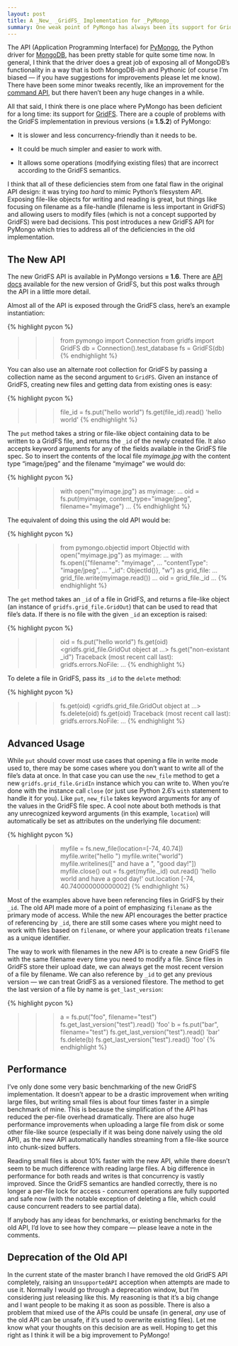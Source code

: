 ```yaml
---
layout: post
title: A _New_ _GridFS_ Implementation for _PyMongo_
summary: One weak point of PyMongo has always been its support for GridFS. The GridFS API is a bit confusing and hard to work with, and sometimes allows incorrect operations to be performed. I've just finished a new implementation of GridFS for PyMongo -- this post introduces the new API and requests feedback before it gets officially released.
---
```


The API (Application Programming Interface) for
[PyMongo](http://api.mongodb.org/python), the Python driver for
[MongoDB](http://www.mongodb.org), has been pretty stable for quite some
time now. In general, I think that the driver does a great job of
exposing all of MongoDB’s functionality in a way that is both
MongoDB-ish and Pythonic (of course I’m biased — if you have suggestions
for improvements please let me know). There have been some minor tweaks
recently, like an improvement for the [command
API](http://api.mongodb.org/python/1.5.1%2B/api/pymongo/database.html#pymongo.database.Database.command),
but there haven’t been any huge changes in a while.

All that said, I think there is one place where PyMongo has been
deficient for a long time: its support for
[GridFS](http://dochub.mongodb.org/core/gridfs). There are a couple of
problems with the GridFS implementation in previous versions (**<span
style="text-align:left;">= 1.5.2</span>**) of PyMongo:

* It is slower and less concurrency-friendly than it needs to be.

* It could be much simpler and easier to work with.

* It allows some operations (modifying existing files) that are incorrect according to the GridFS semantics.

I think that all of these deficiencies stem from one fatal flaw in the
original API design: it was trying *too hard* to mimic Python’s
filesystem API. Exposing file-like objects for writing and reading is
great, but things like focusing on filename as a file-handle (filename
is less important in GridFS) and allowing users to modify files (which
is not a concept supported by GridFS) were bad decisions. This post
introduces a new GridFS API for PyMongo which tries to address all of
the deficiencies in the old implementation.

The New API
-----------

The new GridFS API is available in PyMongo versions **<span
style="text-align:right;">= 1.6</span>**. There are [API
docs](http://api.mongodb.org/python/current/api/gridfs/index.html)
available for the new version of GridFS, but this post walks through the
API in a little more detail.

Almost all of the API is exposed through the GridFS class, here’s an
example instantiation:

{% highlight pycon %}
>>> from pymongo import Connection
>>> from gridfs import GridFS
>>> db = Connection().test_database
>>> fs = GridFS(db)
{% endhighlight %}

You can also use an alternate root collection for GridFS by passing a
collection name as the second argument to <code>GridFS</code>. Given an
instance of GridFS, creating new files and getting data from existing
ones is easy:

{% highlight pycon %}
>>> file_id = fs.put("hello world")
>>> fs.get(file_id).read()
'hello world'
{% endhighlight %}

The <code>put</code> method takes a string or file-like object
containing data to be written to a GridFS file, and returns the
<code>\_id</code> of the newly created file. It also accepts keyword
arguments for any of the fields available in the GridFS file spec. So to
insert the contents of the local file *myimage.jpg* with the content
type “image/jpeg” and the filename “myimage” we would do:

{% highlight pycon %}
>>> with open("myimage.jpg") as myimage:
...   oid = fs.put(myimage, content_type="image/jpeg", filename="myimage")
...
{% endhighlight %}

The equivalent of doing this using the old API would be:

{% highlight pycon %}
>>> from pymongo.objectid import ObjectId
>>> with open("myimage.jpg") as myimage:
...   with fs.open({"filename": "myimage",
...                 "contentType": "image/jpeg",
...                 "_id": ObjectId()}, "w") as grid_file:
...     grid_file.write(myimage.read())
...     oid = grid_file._id
...
{% endhighlight %}

The <code>get</code> method takes an <code>\_id</code> of a file in
GridFS, and returns a file-like object (an instance of
<code>gridfs.grid\_file.GridOut</code>) that can be used to read that
file’s data. If there is no file with the given <code>\_id</code> an
exception is raised:

{% highlight pycon %}
>>> oid = fs.put("hello world")
>>> fs.get(oid)
<gridfs.grid_file.GridOut object at ...>
>>> fs.get("non-existant _id")
Traceback (most recent call last):
gridfs.errors.NoFile: ...
{% endhighlight %}

To delete a file in GridFS, pass its <code>\_id</code> to the
<code>delete</code> method:

{% highlight pycon %}
>>> fs.get(oid)
<gridfs.grid_file.GridOut object at ...>
>>> fs.delete(oid)
>>> fs.get(oid)
Traceback (most recent call last):
gridfs.errors.NoFile: ...
{% endhighlight %}

Advanced Usage
--------------

While <code>put</code> should cover most use cases that opening a file
in write mode used to, there may be some cases where you don’t want to
write all of the file’s data at once. In that case you can use the
<code>new\_file</code> method to get a new
<code>gridfs.grid\_file.GridIn</code> instance which you can write to.
When you’re done with the instance call <code>close</code> (or just use
Python 2.6’s <code>with</code> statement to handle it for you). Like
<code>put</code>, <code>new\_file</code> takes keyword arguments for any
of the values in the GridFS file spec. A cool note about both methods is
that any unrecognized keyword arguments (in this example,
<code>location</code>) will automatically be set as attributes on the
underlying file document:

{% highlight pycon %}
>>> myfile = fs.new_file(location=[-74, 40.74])
>>> myfile.write("hello ")
>>> myfile.write("world")
>>> myfile.writelines([" and have a ", "good day!"])
>>> myfile.close()
>>> out = fs.get(myfile._id)
>>> out.read()
'hello world and have a good day!'
>>> out.location
[-74, 40.740000000000002]
{% endhighlight %}

Most of the examples above have been referencing files in GridFS by
their <code>\_id</code>. The old API made more of a point of emphasizing
<code>filename</code> as the primary mode of access. While the new API
encourages the better practice of referencing by <code>\_id</code>,
there are still some cases where you might need to work with files based
on <code>filename</code>, or where your application treats
<code>filename</code> as a unique identifier.

The way to work with filenames in the new API is to create a new GridFS
file with the same filename every time you need to modify a file. Since
files in GridFS store their upload date, we can always get the most
recent version of a file by filename. We can also reference by
<code>\_id</code> to get any previous version — we can treat GridFS as a
versioned filestore. The method to get the last version of a file by
name is <code>get\_last\_version</code>:

{% highlight pycon %}
>>> a = fs.put("foo", filename="test")
>>> fs.get_last_version("test").read()
'foo'
>>> b = fs.put("bar", filename="test")
>>> fs.get_last_version("test").read()
'bar'
>>> fs.delete(b)
>>> fs.get_last_version("test").read()
'foo'
{% endhighlight %}

Performance
-----------

I’ve only done some very basic benchmarking of the new GridFS
implementation. It doesn’t appear to be a drastic improvement when
writing large files, but writing small files is about four times faster
in a simple benchmark of mine. This is because the simplification of the
API has reduced the per-file overhead dramatically. There are also huge
performance improvements when uploading a large file from disk or some
other file-like source (especially if it was being done naively using
the old API), as the new API automatically handles streaming from a
file-like source into chunk-sized buffers.

Reading small files is about 10% faster with the new API, while there
doesn’t seem to be much difference with reading large files. A big
difference in performance for both reads and writes is that concurrency
is vastly improved. Since the GridFS semantics are handled correctly,
there is no longer a per-file lock for access - concurrent operations
are fully supported and safe now (with the notable exception of deleting
a file, which could cause concurrent readers to see partial data).

If anybody has any ideas for benchmarks, or existing benchmarks for the
old API, I’d love to see how they compare — please leave a note in the
comments.

Deprecation of the Old API
--------------------------

In the current state of the master branch I have removed the old GridFS
API completely, raising an <code>UnsupportedAPI</code> acception when
attempts are made to use it. Normally I would go through a deprecation
window, but I’m considering just releasing like this. My reasoning is
that it’s a big change and I want people to be making it as soon as
possible. There is also a problem that mixed use of the APIs could be
unsafe (in general, *any* use of the old API can be unsafe, if it’s used
to overwrite existing files). Let me know what your thoughts on this
decision are as well. Hoping to get this right as I think it will be a
big improvement to PyMongo!
